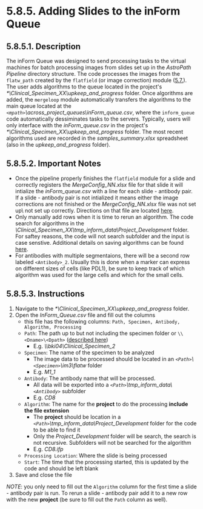 # 5.8.5. Adding Slides to the inForm Queue
## 5.8.5.1. Description
The inForm Queue was designed to send processing tasks to the virtual machines for batch processing images from slides set up in the *AstroPath Pipeline* directory structure. The code processes the images from the ```flatw_path``` created by the ```flatfield``` (or image correction) module ([5.7.](../../imagecorrection/README.md#57-image-correction "Title")). The user adds algorithms to the queue located in the project's *\*\Clinical_Specimen_XX\upkeep_and_progress* folder. Once algorithms are added, the ```mergeloop``` module automatically transfers the algorithms to the main queue located at the *```<mpath>```\across_project_queues\inForm_queue.csv*, where the ```inform_queue``` code automatically dessiminates tasks to the servers. Typically, users will only interface with the *inForm_queue.csv* in the project's *\*\Clinical_Specimen_XX\upkeep_and_progress* folder. The most recent algorithms used are recorded in the *samples_summary.xlsx* spreadsheet (also in the *upkeep_and_progress* folder).

## 5.8.5.2. Important Notes
- Once the pipeline properly finishes the ```flatfield``` module for a slide and correctly registers the *MergeConfig_NN.xlsx* file for that slide it will intialize the *inForm_queue.csv* with a line for each slide - antibody pair. If a slide - antibody pair is not intialized it means either the image corrections are not finished or the *MergeConfig_NN.xlsx* file was not set up\ not set up correctly. Directions on that file are located [here](../../../scans/docs/scanning/MergeConfigTables.md#448-mergeconfig-tables). 
- Only manually add rows when it is time to rerun an algorithm. The code search for algorithms in the *\Clinical_Specimen_XX\tmp_inform_data\Project_Development* folder. For saftey reasons, the code will not search subfolder and the input is case senstive. Additional details on saving algorithms can be found [here](SavingProjectsfortheinFormJHUProcessingFarm.md#584-saving-projects-for-the-inform-jhu-processing-farm).
- For antibodies with multiple segmentaions, there will be a second row labeled ```<Antibody>_2```. Usually this is done when a marker can express on different sizes of cells (like PDL1), be sure to keep track of which algorithm was used for the large cells and which for the small cells.

## 5.8.5.3. Instructions
1. Navigate to the *\*\Clinical_Specimen_XX\upkeep_and_progress* folder.
2. Open the *InForm_Queue.csv* file and fill out the columns
   - this file has the following columns: ```Path, Specimen, Antibody, Algorithm, Processing```
    - ```Path```: The path up to but not including the specimen folder or ```\\<Dname>\<Dpath>``` ([described here](../../../scans/docs/Definitions.md/#432-path-definitions))
      - E.g. *\\\\bki04\Clinical_Specimen_2* 
    - ```Specimen```: The name of the specimen to be analyzed
      - The image data to be processed should be located in an *```<Path>```\\```<Specimen>```\\im3\\flatw* folder 
      - E.g. *M1_1*
    - ```Antibody```: The antibody name that will be processed.
      - All data will be exported into a *```<Path>```\\tmp_inform_data\\```<Antibody>```* subfolder
      - E.g. *CD8*
    - ```Algorithm```: The name for the **project** to do the processing **include the file extension**
      - The **project** should be location in a *```<Path>```\\tmp_inform_data\\Project_Development* folder for the code to be able to find it
      - Only the *Project_Development* folder will be search, the search is not recursive. Subfolders will not be searched for the algorithm
      - E.g. *CD8.ifp*
    - ```Processing Location```: Where the slide is being processed
    - ```Start```: The time that the processing started, this is updated by the code and should be left blank
3. Save and close the file

*NOTE*: you only need to fill out the ```Algorithm``` column for the first time a slide - antibody pair is run. To rerun a slide - antibody pair add it to a new row with the new **project** (be sure to fill out the ```Path``` column as well).

